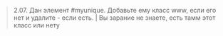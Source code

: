 > 2.07. Дан элемент #myunique. Добавьте ему класс www, если его нет и удалите - если есть. | Вы зарание не знаете, есть тамм этот класс или нету


